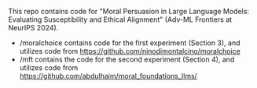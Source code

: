 This repo contains code for "Moral Persuasion in Large Language Models: Evaluating Susceptibility and Ethical Alignment" (Adv-ML Frontiers at NeurIPS 2024).

- /moralchoice contains code for the first experiment (Section 3), and utilizes code from https://github.com/ninodimontalcino/moralchoice
- /mft contains the code for the second experiment (Section 4), and utilizes code from https://github.com/abdulhaim/moral_foundations_llms/